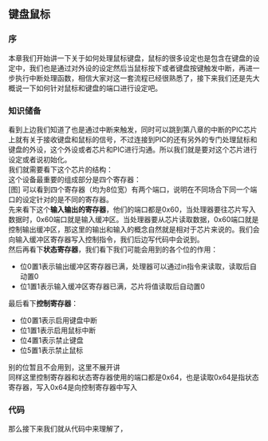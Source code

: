 ## 键盘鼠标

### 序
本章我们开始讲一下关于如何处理鼠标键盘，鼠标的很多设定也是包含在键盘的设定中，我们也是通过对外设的设定然后当鼠标按下或者键盘按键触发中断，再进一步执行中断处理函数，相信大家对这一套流程已经很熟悉了，接下来我们还是先大概说一下如何针对鼠标和键盘的端口进行设定吧。

### 知识储备
看到上边我们知道了也是通过中断来触发，同时可以跳到第八章的中断的PIC芯片上就有关于接收键盘和鼠标的信号，不过连接到PIC的还有另外的专门处理鼠标和键盘的外设，这个外设或者芯片和PIC进行沟通。所以我们就是要对这个芯片进行设定或者说初始化。<br/>
我们就需要看下这个芯片的结构：<br/>
这个设备最重要的组成部分是四个寄存器：<br/>
[图]
可以看到四个寄存器（均为8位宽）有两个端口，说明在不同场合下同一个端口的设定针对的是不同的寄存器。<br/>
先来看下这个**输入输出的寄存器**，他们的端口都是0x60，当处理器要往芯片写入数据时，0x60端口就是输入缓冲区。当处理器要从芯片读取数据，0x60端口就是控制输出缓冲区，那这里的输出和输入的概念自然就是相对于芯片来说的。我们会向输入缓冲区寄存器写入控制指令，我们后边写代码中会说到。<br/>
然后再看下**状态寄存器**，我们看下我们可能会用到的各个位的作用：
* 位0置1表示输出缓冲区寄存器已满，处理器可以通过in指令来读取，读取后自动置0
* 位1置1表示输入缓冲区寄存器已满，芯片将值读取后自动置0

最后看下**控制寄存器**：<br/>
* 位0置1表示启用键盘中断
* 位1置1表示启用鼠标中断
* 位4置1表示禁止键盘
* 位5置1表示禁止鼠标

别的位暂且不会用到，这里不展开讲<br/>
同样这里控制寄存器和状态寄存器使用的端口都是0x64，也是读取0x64是指状态寄存器，写入0x64是向控制寄存器中写入

### 代码
那么接下来我们就从代码中来理解了，

